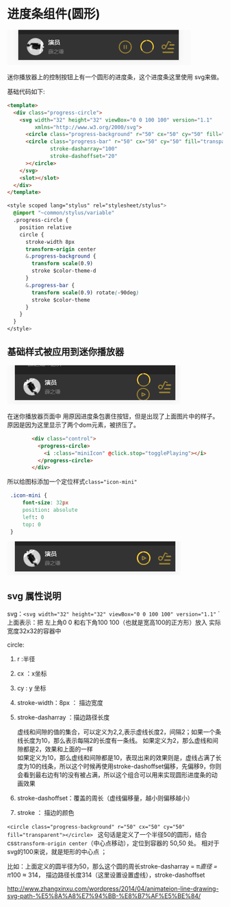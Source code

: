# 进度条组件(圆形)

![](/assets/musicapp/播放器-圆形进度条组件.png)

迷你播放器上的控制按钮上有一个圆形的进度条，这个进度条这里使用 svg来做。

基础代码如下:
```html
<template>
  <div class="progress-circle">
    <svg width="32" height="32" viewBox="0 0 100 100" version="1.1"
         xmlns="http://www.w3.org/2000/svg">
      <circle class="progress-background" r="50" cx="50" cy="50" fill="transparent"></circle>
      <circle class="progress-bar" r="50" cx="50" cy="50" fill="transparent"
              stroke-dasharray="100"
              stroke-dashoffset="20"
      ></circle>
    </svg>
    <slot></slot>
  </div>
</template>
```
```css
<style scoped lang="stylus" rel="stylesheet/stylus">
  @import "~common/stylus/variable"
  .progress-circle {
    position relative
    circle {
      stroke-width 8px
      transform-origin center
      &.progress-background {
        transform scale(0.9)
        stroke $color-theme-d
      }
      &.progress-bar {
        transform scale(0.9) rotate(-90deg)
        stroke $color-theme
      }
    }
  }
</style>
```

## 基础样式被应用到迷你播放器

![](/assets/musicapp/播放器-圆形进度条基础样式被应用.png)

在迷你播放器页面中 用原因进度条包裹住按钮，但是出现了上面图片中的样子。原因是因为这里显示了两个dom元素，被挤压了。
```html
        <div class="control">
          <progress-circle>
            <i :class="miniIcon" @click.stop="togglePlaying"></i>
          </progress-circle>
        </div>
```

所以给图标添加一个定位样式`class="icon-mini"`
```css
 .icon-mini {
     font-size: 32px
     position: absolute
     left: 0
     top: 0
 }
``` 

![](/assets/musicapp/播放器-圆形进度条基础样式被正确应用.png)

## svg 属性说明
svg：`<svg width="32" height="32" viewBox="0 0 100 100" version="1.1"`
`
上面表示：把 左上角0 0 和右下角100 100（也就是宽高100的正方形）放入 实际宽度32x32的容器中

circle:

1. r :半径
2. cx ：x坐标
3. cy : y 坐标
4. stroke-width：8px ： 描边宽度
5. stroke-dasharray ：描边路径长度
  
    虚线和间隙的值的集合，可以定义为2,2,表示虚线长度2，间隔2；如果一个条线长度为10，那么表示每隔2的长度有一条线。
    如果定义为2，那么虚线和间隙都是2，效果和上面的一样  
    如果定义为10，那么虚线和间隙都是10，表现出来的效果则是，虚线占满了长度为10的线条，所以这个时候再使用stroke-dashoffset偏移，先偏移9，你则会看到最右边有1的没有被占满，所以这个组合可以用来实现圆形进度条的动画效果
6. stroke-dashoffset：覆盖的周长（虚线偏移量，越小则偏移越小）
7. stroke ： 描边的颜色

`<circle class="progress-background" r="50" cx="50" cy="50" fill="transparent"></circle>
`
这句话是定义了一个半径50的圆形，结合css`transform-origin center`（中心点移动），定位到容器的 50,50 处。 相对于svg的100来说，就是矩形的中心点 ；

比如：上面定义的圆半径为50，那么这个圆的周长stroke-dasharray = π*直径 = π*100 ≈ 314， 描边路径长度314（这里设置设置虚线），stroke-dashoffset


http://www.zhangxinxu.com/wordpress/2014/04/animateion-line-drawing-svg-path-%E5%8A%A8%E7%94%BB-%E8%B7%AF%E5%BE%84/


